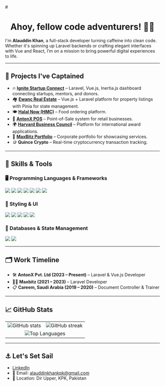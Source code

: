 #<h1 align="center"> Ahoy, fellow code adventurers! 🏴‍☠️</h1>

I'm **Alauddin Khan**, a full-stack developer turning caffeine into clean code. Whether it's spinning up Laravel backends or crafting elegant interfaces with Vue and React, I’m on a mission to bring powerful digital experiences to life.

---

## 🚀 Projects I've Captained
- 🔥 **[Ignite Startup Connect](https://startupconnect.pk/)** – Laravel, Vue.js, Inertia.js dashboard connecting startups, mentors, and donors.
- 🏘️ **[Ewanc Real Estate](https://ewanc.com/)** – Vue.js + Laravel platform for property listings with Pinia for state management.
- 🍽️ **[Halal Now (HMC)](https://play.google.com/store/apps/details?id=com.eatkareem.halalnow&hl=en&gl=US&pli=1)** – Food ordering platform.
- 🧾 **[AntonX POS](https://posfrontend.antonx.com/)** – Point-of-Sale system for retail businesses.
- 🌍 **[Harvard Business Council](https://hbcworld.org/)** – Platform for international award applications.
- 🧰 **[MaxBitz Portfolio](https://maxbitz.com/)** – Corporate portfolio for showcasing services.
- 🪙 **Quince Crypto** – Real-time cryptocurrency transaction tracking.

---

## 🧠 Skills & Tools

### 🖥️ Programming Languages & Frameworks
<p>
  <img src="https://img.shields.io/badge/JavaScript-F7DF1E?style=for-the-badge&logo=javascript&logoColor=black"/>
  <img src="https://img.shields.io/badge/PHP-777BB4?style=for-the-badge&logo=php&logoColor=white"/>
  <img src="https://img.shields.io/badge/Laravel-FF2D20?style=for-the-badge&logo=laravel&logoColor=white"/>
  <img src="https://img.shields.io/badge/Vue.js-4FC08D?style=for-the-badge&logo=vue.js&logoColor=white"/>
  <img src="https://img.shields.io/badge/React-61DAFB?style=for-the-badge&logo=react&logoColor=black"/>
  <img src="https://img.shields.io/badge/Next.js-000000?style=for-the-badge&logo=next.js&logoColor=white"/>
  <img src="https://img.shields.io/badge/Inertia.js-5A29E4?style=for-the-badge"/>
</p>

### 🎨 Styling & UI
<p>
  <img src="https://img.shields.io/badge/TailwindCSS-38B2AC?style=for-the-badge&logo=tailwind-css&logoColor=white"/>
  <img src="https://img.shields.io/badge/Bootstrap-7952B3?style=for-the-badge&logo=bootstrap&logoColor=white"/>
  <img src="https://img.shields.io/badge/Materialize-EE6E73?style=for-the-badge"/>
  <img src="https://img.shields.io/badge/HTML5-E34F26?style=for-the-badge&logo=html5&logoColor=white"/>
  <img src="https://img.shields.io/badge/CSS3-1572B6?style=for-the-badge&logo=css3&logoColor=white"/>
</p>

### 💾 Databases & State Management
<p>
  <img src="https://img.shields.io/badge/MySQL-4479A1?style=for-the-badge&logo=mysql&logoColor=white"/>
  <img src="https://img.shields.io/badge/Pinia-ffe873?style=for-the-badge&logo=pinia&logoColor=black"/>
</p>

---

## 🗂 Work Timeline
- 🛠️ **AntonX Pvt. Ltd (2023 – Present)** – Laravel & Vue.js Developer
- 🧑‍💻 **Maxbitz (2021 – 2023)** – Laravel Developer
- 📋 **Careem, Saudi Arabia (2019 – 2020)** – Document Controller & Trainer

---

## 📈 GitHub Stats

<table align="center" border="0" cellspacing="0" cellpadding="0" style="border-collapse: collapse;">
  <tr>
    <td>
      <img src="https://github-readme-stats.vercel.app/api?username=alauddinkhan01&theme=vue-dark&show_icons=true&hide_border=true&count_private=true" alt="GitHub stats">
    </td>
    <td>
      <img src="https://github-readme-streak-stats.herokuapp.com/?user=alauddinkhan01&theme=vue-dark&hide_border=true" alt="GitHub streak">
    </td>
  </tr>
  <tr>
    <td colspan="2" align="center">
      <img src="https://github-readme-stats.vercel.app/api/top-langs/?username=alauddinkhan01&theme=vue-dark&show_icons=true&hide_border=true&layout=compact" alt="Top Languages">
    </td>
  </tr>
</table>

---

## ⚓ Let's Set Sail
- [LinkedIn](https://www.linkedin.com/in/alauddin-khan-728860231/)
- 📧 Email: alauddinkhankpk@gmail.com
- 📍 Location: Dir Upper, KPK, Pakistan
  
